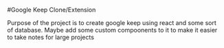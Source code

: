 #Google Keep Clone/Extension

Purpose of the project is to create google keep using react and some sort of database.  Maybe add some custom compoonents to it to make it easier to take notes for large projects
